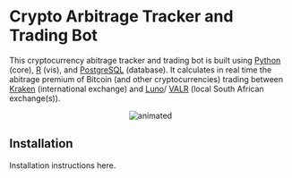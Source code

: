 # Crypto Arbitrage Tracker and Trading Bot

This cryptocurrency abitrage tracker and trading bot is built using [Python](https://www.python.org/) (core), [R](https://www.r-project.org/) (vis), and [PostgreSQL](https://www.postgresql.org/) (database). It calculates in real time the abitrage premium of Bitcoin (and other cryptocurrencies) trading between [Kraken](https://www.kraken.com/) (international exchange) and [Luno](https://www.luno.com/)/ [VALR](https://www.valr.com/) (local South African exchange(s)).

<p align="center">
  <img src="assets/xxx.gif" alt="animated"/>
</p>


## Installation

Installation instructions here.